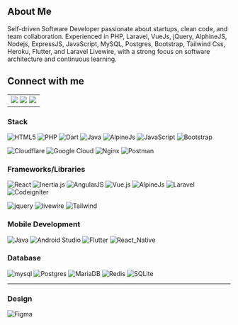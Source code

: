 ## About Me

Self-driven Software Developer passionate about startups, clean code, and team collaboration. Experienced in PHP, Laravel, VueJs, jQuery, AlphineJS, Nodejs, ExpressJS, JavaScript, MySQL, Postgres, Bootstrap, Tailwind Css, Heroku, Flutter, and Laravel Livewire, with a strong focus on software architecture and continuous learning.

## Connect with me

<table >
  <tr>
    <td><a href="https://www.linkedin.com/in/akeem-a-a8582617a" target="_blank"><img src="https://img.shields.io/badge/-LinkedIn-%230077B5?style=for-the-badge&logo=linkedin&logoColor=white" target="_blank"></a>   
      <a href="https://wa.me/2349069588201?text=Hello smallzee, am contacting you from github" target="_blank"><img src="https://img.shields.io/badge/-whatsapp-%34B7F1?style=for-the-badge&logo=whatsapp&logoColor=white" target="_blank"></a>
      <a href="https://twitter.com/heismallzee" target="_blank"><img src="https://img.shields.io/badge/-twitter-00acee?style=for-the-badge&logo=twitter&logoColor=white" target="_blank"></a>
    </td>
  </tr>
</table>

### Stack 
![HTML5](https://img.shields.io/badge/html5-%23E34F26.svg?style=for-the-badge&logo=html5&logoColor=white)
![PHP](https://img.shields.io/badge/PHP-777BB4?style=for-the-badge&logo=php&logoColor=white)
![Dart](https://img.shields.io/badge/dart-%230175C2.svg?style=for-the-badge&logo=dart&logoColor=white) 
![Java](https://img.shields.io/badge/java-%23ED8B00.svg?style=for-the-badge&logo=java&logoColor=white) 
![AlpineJs](https://img.shields.io/badge/alpine.js-6DA55F?style=for-the-badge&logo=node.js&logoColor=white)
![JavaScript](https://img.shields.io/badge/javascript-%23323330.svg?style=for-the-badge&logo=javascript&logoColor=%23F7DF1E) 
![Bootstrap](https://img.shields.io/badge/bootstrap-%23563D7C.svg?style=for-the-badge&logo=bootstrap&logoColor=white) 


![Cloudflare](https://img.shields.io/badge/Cloudflare-F38020?style=for-the-badge&logo=Cloudflare&logoColor=white) 
![Google Cloud](https://img.shields.io/badge/Google%20Cloud-%234285F4.svg?style=for-the-badge&logo=google-cloud&logoColor=white) 
![Nginx](https://img.shields.io/badge/nginx-%23009639.svg?style=for-the-badge&logo=nginx&logoColor=white) 
![Postman](https://img.shields.io/badge/Postman-FF6C37?style=for-the-badge&logo=postman&logoColor=white) 

### Frameworks/Libraries

![React](https://img.shields.io/badge/React-20232A?style=for-the-badge&logo=react&logoColor=61DAFB)
![Inertia.js](https://img.shields.io/badge/Inertia.js-9553E9?style=for-the-badge&logo=inertia&logoColor=white)
![AngularJS](https://img.shields.io/badge/Angular-DD0031?style=for-the-badge&logo=angular&logoColor=white)
![Vue.js](https://img.shields.io/badge/Vue.js-35495E?style=for-the-badge&logo=vuedotjs&logoColor=4FC08D)
![AlpineJs](https://img.shields.io/badge/alpine.js-6DA55F?style=for-the-badge&logo=node.js&logoColor=white)
![Laravel](https://img.shields.io/badge/Laravel-FF2D20?style=for-the-badge&logo=laravel&logoColor=white)
![Codeigniter](https://img.shields.io/badge/Codeigniter-FF2D20?style=for-the-badge&logo=codeigniter&logoColor=white)

![jquery](https://img.shields.io/badge/jQuery-0769AD?style=for-the-badge&logo=jquery&logoColor=white)
![livewire](https://img.shields.io/badge/livewire-0769AD?style=for-the-badge&logo=livewire&logoColor=white)
![Tailwind](https://img.shields.io/badge/Tailwind-6DA55F?style=for-the-badge&logo=Tailwind&logoColor=white) 

### Mobile Development

![Java](https://img.shields.io/badge/java-%23000000.svg?style=for-the-badge&logo=java&logoColor=white)
![Android Studio](https://img.shields.io/badge/android-studio-e6e6e6?style=for-the-badge&logo=android&logoColor=black)
![Flutter](https://img.shields.io/badge/Flutter-%231572B6.svg?style=for-the-badge&logo=fluuter&logoColor=white)
![React_Native](https://img.shields.io/badge/React_Native-20232A?style=for-the-badge&logo=react&logoColor=61DAFB)


### Database

![mysql](https://img.shields.io/badge/MySQL-005C84?style=for-the-badge&logo=mysql&logoColor=white)
![Postgres](https://img.shields.io/badge/postgres-%23316192.svg?style=for-the-badge&logo=postgresql&logoColor=white)
![MariaDB](https://img.shields.io/badge/MariaDB-003545?style=for-the-badge&logo=mariadb&logoColor=white) 
![Redis](https://img.shields.io/badge/redis-%23DD0031.svg?style=for-the-badge&logo=redis&logoColor=white) 
![SQLite](https://img.shields.io/badge/sqlite-%2307405e.svg?style=for-the-badge&logo=sqlite&logoColor=white) 

---

### Design

![Figma](https://img.shields.io/badge/figma-%23F24E1E.svg?style=for-the-badge&logo=figma&logoColor=white)
